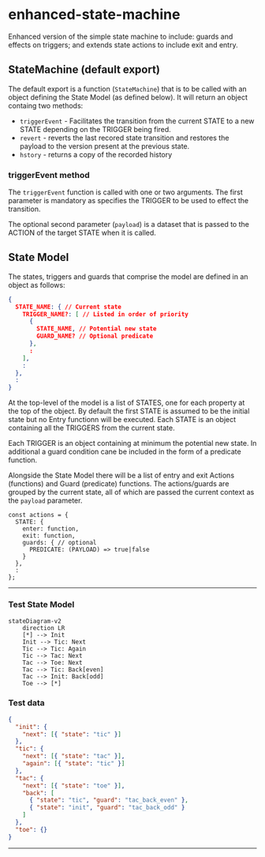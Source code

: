 # enhanced-state-machine

Enhanced version of the simple state machine to include: guards and effects on triggers; and extends state actions to include exit and entry.

## StateMachine (default export)

The default export is a function (`StateMachine`) that is to be called with an object defining the State Model (as defined below). It will return an object containg two methods:

- `triggerEvent` - Facilitates the transition from the current STATE to a new STATE depending on the TRIGGER being fired.
- `revert` - reverts the last recored state transition and restores the payload to the version present at the previous state.
- `hstory` - returns a copy of the recorded history

### triggerEvent method

The `triggerEvent` function is called with one or two arguments. The first parameter is mandatory as specifies the TRIGGER to be used to effect the transition.

The optional second parameter (`payload`) is a dataset that is passed to the ACTION of the target STATE when it is called.

## State Model

The states, triggers and guards that comprise the model are defined in an object as follows:

```JSON
{
  STATE_NAME: { // Current state
    TRIGGER_NAME?: [ // Listed in order of priority
      {
        STATE_NAME, // Potential new state
        GUARD_NAME? // Optional predicate
      },
      :
    ],
    :
  },
  :
}
```

At the top-level of the model is a list of STATES, one for each property at the top of the object. By default the first STATE is assumed to be the initial state but no Entry functionn will be executed. Each STATE is an object containing all the TRIGGERS from the current state.

Each TRIGGER is an object containing at minimum the potential new state. In additional a guard condition cane be included in the form of a predicate function.

Alongside the State Model there will be a list of entry and exit Actions (functions) and Guard (predicate) functions. The actions/guards are grouped by the current state, all of which are passed the current context as the `payload` parameter.

```JS
const actions = {
  STATE: {
    enter: function,
    exit: function,
    guards: { // optional
      PREDICATE: (PAYLOAD) => true|false
    }
  },
  :
};
```

---

### Test State Model

```mermaid
stateDiagram-v2
    direction LR
    [*] --> Init
    Init --> Tic: Next
    Tic --> Tic: Again
    Tic --> Tac: Next
    Tac --> Toe: Next
    Tac --> Tic: Back[even]
    Tac --> Init: Back[odd]
    Toe --> [*]
```

### Test data

```json
{
  "init": {
    "next": [{ "state": "tic" }]
  },
  "tic": {
    "next": [{ "state": "tac" }],
    "again": [{ "state": "tic" }]
  },
  "tac": {
    "next": [{ "state": "toe" }],
    "back": [
      { "state": "tic", "guard": "tac_back_even" },
      { "state": "init", "guard": "tac_back_odd" }
    ]
  },
  "toe": {}
}
```

---
